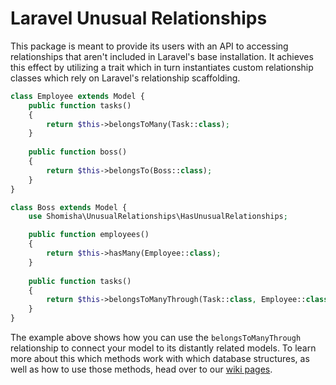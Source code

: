 # Laravel Unusual Relationships

This package is meant to provide its users with an API to accessing relationships that aren't included in Laravel's base installation. 
It achieves this effect by utilizing a trait which in turn instantiates custom relationship classes which rely on Laravel's relationship scaffolding.

```php
class Employee extends Model {
    public function tasks() 
    {
        return $this->belongsToMany(Task::class);
    }
    
    public function boss() 
    {
        return $this->belongsTo(Boss::class);
    }
}

class Boss extends Model {
    use Shomisha\UnusualRelationships\HasUnusualRelationships;

    public function employees() 
    {
        return $this->hasMany(Employee::class);
    }
    
    public function tasks()
    {
        return $this->belongsToManyThrough(Task::class, Employee::class)
    }
}
```

The example above shows how you can use the `belongsToManyThrough` relationship to connect your model to its distantly related models. 
To learn more about this which methods work with which database structures, as well as how to use those methods, head over to our  [wiki pages](https://github.com/shomisha/unusual-relationships/wiki).